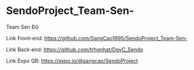 # SendoProject_Team-Sen-

Team Sen Đô

Link Front-end: https://github.com/SangCao1995/SendoProject_Team-Sen-

Link Back-end: https://github.com/trhgnhat/DevC_Sendo

Link Expo QR: https://expo.io/@sangcao/SendoProject
